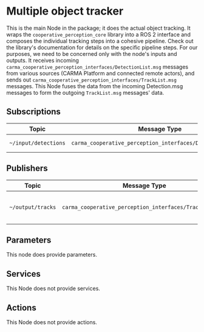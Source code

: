 # Multiple object tracker

This is the main Node in the package; it does the actual object tracking. It wraps the `cooperative_perception_core` library into a ROS 2 interface and composes the individual tracking steps into a cohesive pipeline. Check out the library's documentation for details on the specific pipeline steps. For our purposes, we need to be concerned only with the node's inputs and outputs. It receives incoming `carma_cooperative_perception_interfaces/DetectionList.msg` messages from various sources (CARMA Platform and connected remote actors), and sends out `carma_cooperative_perception_interfaces/TrackList.msg` messages. This Node fuses the data from the incoming Detection.msg messages to form the outgoing `TrackList.msg` messages' data.

## Subscriptions

| Topic                | Message Type                                                | Description         |
| -------------------- | ----------------------------------------------------------- | ------------------- |
| `~/input/detections` | `carma_cooperative_perception_interfaces/DetectionList.msg` | Incoming detections |

## Publishers

| Topic             | Message Type                                            | Frequency         | Description                       |
| ----------------- | ------------------------------------------------------- | ----------------- | --------------------------------- |
| `~/output/tracks` | `carma_cooperative_perception_interfaces/TrackList.msg` | Parameter-defined | Tracked objects from the pipeline |

## Parameters

This node does provide parameters.

## Services

This Node does not provide services.

## Actions

This Node does not provide actions.
